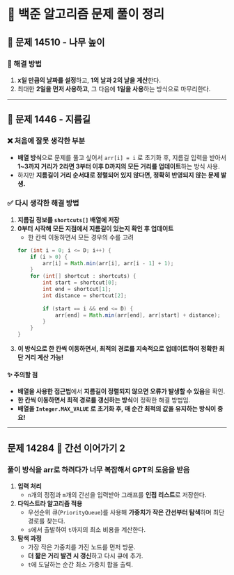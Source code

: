 # 📝 백준 알고리즘 문제 풀이 정리

## 🌳 문제 14510 - 나무 높이
### 📌 해결 방법
1. **x일 만큼의 날짜를 설정**하고, **1의 날과 2의 날을 계산**한다.
2. 최대한 **2일을 먼저 사용하고**, 그 다음에 **1일을 사용**하는 방식으로 마무리한다.

---

## 🚀 문제 1446 - 지름길
### ❌ 처음에 잘못 생각한 부분
- **배열 방식**으로 문제를 풀고 싶어서 `arr[i] = i` 로 초기화 후, 
  지름길 입력을 받아서 **1~3까지 거리가 2라면 3부터 이후 D까지의 모든 거리를 업데이트**하는 방식 사용.
- 하지만 **지름길이 거리 순서대로 정렬되어 있지 않다면, 정확히 반영되지 않는 문제 발생.**

### ✅ 다시 생각한 해결 방법
1. **지름길 정보를 `shortcuts[]` 배열에 저장**
2. **0부터 시작해 모든 지점에서 지름길이 있는지 확인 후 업데이트**
   - 한 칸씩 이동하면서 모든 경우의 수를 고려
   ```java
   for (int i = 0; i <= D; i++) {
       if (i > 0) {
           arr[i] = Math.min(arr[i], arr[i - 1] + 1);
       }
       for (int[] shortcut : shortcuts) {
           int start = shortcut[0];
           int end = shortcut[1];
           int distance = shortcut[2];
           
           if (start == i && end <= D) {
               arr[end] = Math.min(arr[end], arr[start] + distance);
           }
       }
   }
   ```
3. **이 방식으로 한 칸씩 이동하면서, 최적의 경로를 지속적으로 업데이트하여 정확한 최단 거리 계산 가능!**



#### ✨ 주의할 점
- **배열을 사용한 접근법**에서 **지름길이 정렬되지 않으면 오류가 발생할 수 있음**을 확인.
- **한 칸씩 이동하면서 최적 경로를 갱신하는 방식**이 정확한 해결 방법임.
- **배열을 `Integer.MAX_VALUE` 로 초기화 후, 매 순간 최적의 값을 유지하는 방식이 중요!**



-------
## 문제 14284 📝 간선 이어가기 2

### 풀이 방식을 arr로 하려다가 너무 복잡해서 GPT의 도움을 받음

1. **입력 처리**  
   - `n`개의 정점과 `m`개의 간선을 입력받아 그래프를 **인접 리스트**로 저장한다.
2. **다익스트라 알고리즘 적용**  
   - 우선순위 큐(`PriorityQueue`)를 사용해 **가중치가 작은 간선부터 탐색**하며 최단 경로를 찾는다.
   - `s`에서 출발하여 `t`까지의 최소 비용을 계산한다.
3. **탐색 과정**  
   - 가장 작은 가중치를 가진 노드를 먼저 방문.
   - **더 짧은 거리 발견 시 갱신**하고 다시 큐에 추가.
   - `t`에 도달하는 순간 최소 가중치 합을 출력.

